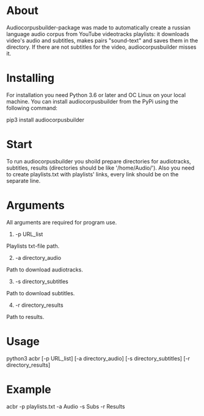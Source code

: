 # About

Audiocorpusbuilder-package was made to automatically create a russian language audio corpus from YouTube videotracks playlists: it downloads video's audio and subtitles, makes pairs "sound-text" and saves them in the directory. If there are not subtitles for the video, audiocorpusbuilder misses it.

# Installing

For installation you need Python 3.6 or later and OC Linux on your local machine. You can install audiocorpusbuilder from the PyPi using the following command:

pip3 install audiocorpusbuilder

# Start

To run audiocorpusbuilder you shoild prepare directories for audiotracks, subtitles, results (directories should be like '/home/Audio/'). Also you need to create playlists.txt with playlists' links, every link should be on the separate line.

# Arguments

All arguments are required for program use.

1. -p URL_list

Playlists txt-file path.

2. -a directory_audio

Path to download audiotracks.

3. -s directory_subtitles

Path to download subtitles.

4. -r directory_results

Path to results.

# Usage

python3 acbr [-p URL_list] [-a directory_audio] [-s directory_subtitles] [-r directory_results] 

# Example

acbr -p playlists.txt -a Audio -s Subs -r Results
